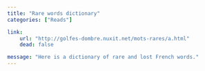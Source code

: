 ```yaml
---
title: "Rare words dictionary"
categories: ["Reads"]

link:
    url: "http://golfes-dombre.nuxit.net/mots-rares/a.html"
    dead: false

message: "Here is a dictionary of rare and lost French words."
---
```

